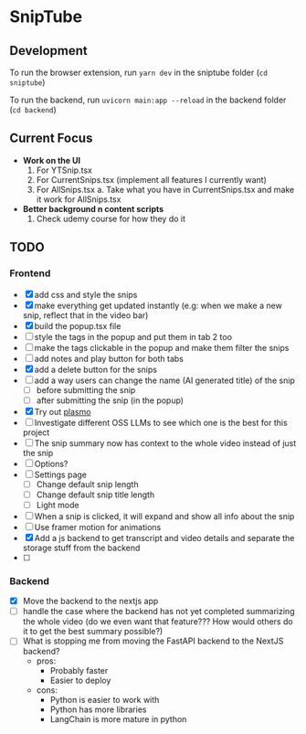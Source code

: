 # SnipTube

## Development

To run the browser extension, run `yarn dev` in the sniptube folder (`cd sniptube`)

To run the backend, run `uvicorn main:app --reload` in the backend folder (`cd backend`)

## Current Focus

* **Work on the UI**
  1. For YTSnip.tsx
  2. For CurrentSnips.tsx (implement all features I currently want)
  3. For AllSnips.tsx
    a. Take what you have in CurrentSnips.tsx and make it work for AllSnips.tsx
* **Better background n content scripts**
  1. Check udemy course for how they do it

## TODO

### Frontend

* [X] add css and style the snips
* [X] make everything get updated instantly (e.g: when we make a new snip, reflect that in the video bar)
* [X] build the popup.tsx file
* [ ] style the tags in the popup and put them in tab 2 too
* [ ] make the tags clickable in the popup and make them filter the snips
* [ ] add notes and play button for both tabs
* [X] add a delete button for the snips
* [ ] add a way users can change the name (AI generated title) of the snip
  * [ ] before submitting the snip
  * [ ] after submitting the snip (in the popup)
* [X] Try out [plasmo](https://www.plasmo.com/)
* [ ] Investigate different OSS LLMs to see which one is the best for this project
* [ ] The snip summary now has context to the whole video instead of just the snip
* [ ] Options?
* [ ] Settings page
  * [ ] Change default snip length
  * [ ] Change default snip title length
  * [ ] Light mode
* [ ] When a snip is clicked, it will expand and show all info about the snip
* [ ] Use framer motion for animations
* [X] Add a js backend to get transcript and video details and separate the storage stuff from the backend
* [ ] 

### Backend

* [X] Move the backend to the nextjs app
* [ ] handle the case where the backend has not yet completed summarizing the whole video (do we even want that feature??? How would others do it to get the best summary possible?)
* [ ] What is stopping me from moving the FastAPI backend to the NextJS backend?
  * pros:
    * Probably faster
    * Easier to deploy
  * cons:
    * Python is easier to work with
    * Python has more libraries
    * LangChain is more mature in python
